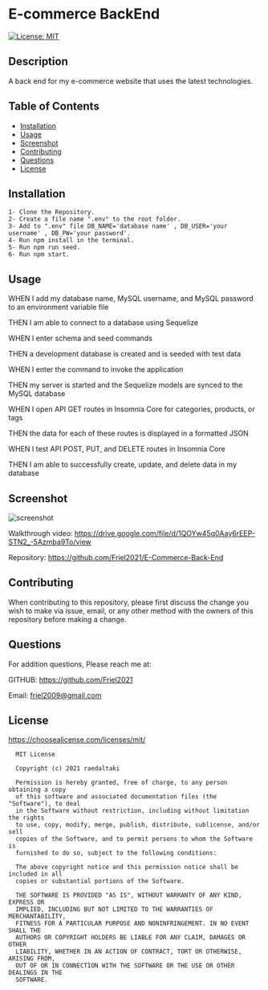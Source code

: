 # E-commerce BackEnd

[![License: MIT](https://img.shields.io/badge/License-MIT-yellow.svg)](https://opensource.org/licenses/MIT)

  ## Description

  A back end for my e-commerce website that uses the latest technologies.
  
  ## Table of Contents

  * [Installation](#installation)
  * [Usage](#usage)
  * [Screenshot](#screenshot)
  * [Contributing](#contributing)
  * [Questions](#questions)
  * [License](#license)


  ## Installation

    1- Clone the Repository.
    2- Create a file name ".env" to the root folder.
    3- Add to ".env" file DB_NAME='database name' , DB_USER='your username' , DB_PW='your password'.
    4- Run npm install in the terminal.
    5- Run npm run seed.
    6- Run npm start.


  ## Usage

WHEN I add my database name, MySQL username, and MySQL password to an environment variable file

THEN I am able to connect to a database using Sequelize

WHEN I enter schema and seed commands

THEN a development database is created and is seeded with test data

WHEN I enter the command to invoke the application

THEN my server is started and the Sequelize models are synced to the MySQL database

WHEN I open API GET routes in Insomnia Core for categories, products, or tags

THEN the data for each of these routes is displayed in a formatted JSON

WHEN I test API POST, PUT, and DELETE routes in Insomnia Core

THEN I am able to successfully create, update, and delete data in my database


  ## Screenshot

  ![screenshot](https://user-images.githubusercontent.com/87154134/132780648-13bae002-85f9-4266-a222-b8ce74d967b1.PNG)
  
  Walkthrough video: https://drive.google.com/file/d/1QOYw45q0Aay6rEEP-STN2_-5Azmba9To/view

  Repository: https://github.com/Friel2021/E-Commerce-Back-End

  ## Contributing

  When contributing to this repository, please first discuss the change you wish to make via issue,
  email, or any other method with the owners of this repository before making a change. 


  ## Questions

  For addition questions, Please reach me at:

  GITHUB: https://github.com/Friel2021
  
  Email: friel2009@gmail.com


  ## License
  
  https://choosealicense.com/licenses/mit/

  
      MIT License

      Copyright (c) 2021 raedaltaki
      
      Permission is hereby granted, free of charge, to any person obtaining a copy
      of this software and associated documentation files (the "Software"), to deal
      in the Software without restriction, including without limitation the rights
      to use, copy, modify, merge, publish, distribute, sublicense, and/or sell
      copies of the Software, and to permit persons to whom the Software is
      furnished to do so, subject to the following conditions:
      
      The above copyright notice and this permission notice shall be included in all
      copies or substantial portions of the Software.
      
      THE SOFTWARE IS PROVIDED "AS IS", WITHOUT WARRANTY OF ANY KIND, EXPRESS OR
      IMPLIED, INCLUDING BUT NOT LIMITED TO THE WARRANTIES OF MERCHANTABILITY,
      FITNESS FOR A PARTICULAR PURPOSE AND NONINFRINGEMENT. IN NO EVENT SHALL THE
      AUTHORS OR COPYRIGHT HOLDERS BE LIABLE FOR ANY CLAIM, DAMAGES OR OTHER
      LIABILITY, WHETHER IN AN ACTION OF CONTRACT, TORT OR OTHERWISE, ARISING FROM,
      OUT OF OR IN CONNECTION WITH THE SOFTWARE OR THE USE OR OTHER DEALINGS IN THE
      SOFTWARE.
      

  
